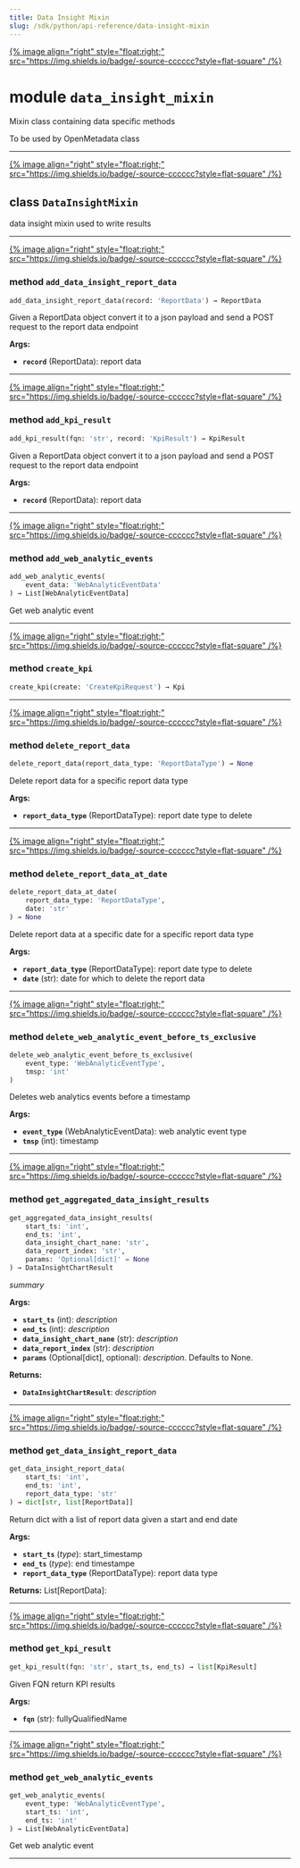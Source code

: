 ```yaml
---
title: Data Insight Mixin
slug: /sdk/python/api-reference/data-insight-mixin
---
```




[{% image align="right" style="float:right;" src="https://img.shields.io/badge/-source-cccccc?style=flat-square" /%}](https://github.com/open-metadata/OpenMetadata/tree/main/ingestion/src/metadata/ingestion/ometa/mixins/data_insight_mixin.py#L0")

# module `data_insight_mixin`
Mixin class containing data specific methods 

To be used by OpenMetadata class 



---

[{% image align="right" style="float:right;" src="https://img.shields.io/badge/-source-cccccc?style=flat-square" /%}](https://github.com/open-metadata/OpenMetadata/tree/main/ingestion/src/metadata/ingestion/ometa/mixins/data_insight_mixin.py#L36")

## class `DataInsightMixin`
data insight mixin used to write results 




---

[{% image align="right" style="float:right;" src="https://img.shields.io/badge/-source-cccccc?style=flat-square" /%}](https://github.com/open-metadata/OpenMetadata/tree/main/ingestion/src/metadata/ingestion/ometa/mixins/data_insight_mixin.py#L39")

### method `add_data_insight_report_data`

```python
add_data_insight_report_data(record: 'ReportData') → ReportData
```

Given a ReportData object convert it to a json payload and send a POST request to the report data endpoint 



**Args:**
 
 - <b>`record`</b> (ReportData):  report data 

---

[{% image align="right" style="float:right;" src="https://img.shields.io/badge/-source-cccccc?style=flat-square" /%}](https://github.com/open-metadata/OpenMetadata/tree/main/ingestion/src/metadata/ingestion/ometa/mixins/data_insight_mixin.py#L51")

### method `add_kpi_result`

```python
add_kpi_result(fqn: 'str', record: 'KpiResult') → KpiResult
```

Given a ReportData object convert it to a json payload and send a POST request to the report data endpoint 



**Args:**
 
 - <b>`record`</b> (ReportData):  report data 

---

[{% image align="right" style="float:right;" src="https://img.shields.io/badge/-source-cccccc?style=flat-square" /%}](https://github.com/open-metadata/OpenMetadata/tree/main/ingestion/src/metadata/ingestion/ometa/mixins/data_insight_mixin.py#L63")

### method `add_web_analytic_events`

```python
add_web_analytic_events(
    event_data: 'WebAnalyticEventData'
) → List[WebAnalyticEventData]
```

Get web analytic event 

---

[{% image align="right" style="float:right;" src="https://img.shields.io/badge/-source-cccccc?style=flat-square" /%}](https://github.com/open-metadata/OpenMetadata/tree/main/ingestion/src/metadata/ingestion/ometa/mixins/data_insight_mixin.py#L148")

### method `create_kpi`

```python
create_kpi(create: 'CreateKpiRequest') → Kpi
```





---

[{% image align="right" style="float:right;" src="https://img.shields.io/badge/-source-cccccc?style=flat-square" /%}](https://github.com/open-metadata/OpenMetadata/tree/main/ingestion/src/metadata/ingestion/ometa/mixins/data_insight_mixin.py#L191")

### method `delete_report_data`

```python
delete_report_data(report_data_type: 'ReportDataType') → None
```

Delete report data for a specific report data type 



**Args:**
 
 - <b>`report_data_type`</b> (ReportDataType):  report date type to delete 

---

[{% image align="right" style="float:right;" src="https://img.shields.io/badge/-source-cccccc?style=flat-square" /%}](https://github.com/open-metadata/OpenMetadata/tree/main/ingestion/src/metadata/ingestion/ometa/mixins/data_insight_mixin.py#L178")

### method `delete_report_data_at_date`

```python
delete_report_data_at_date(
    report_data_type: 'ReportDataType',
    date: 'str'
) → None
```

Delete report data at a specific date for a specific report data type 



**Args:**
 
 - <b>`report_data_type`</b> (ReportDataType):  report date type to delete 
 - <b>`date`</b> (str):  date for which to delete the report data 

---

[{% image align="right" style="float:right;" src="https://img.shields.io/badge/-source-cccccc?style=flat-square" /%}](https://github.com/open-metadata/OpenMetadata/tree/main/ingestion/src/metadata/ingestion/ometa/mixins/data_insight_mixin.py#L166")

### method `delete_web_analytic_event_before_ts_exclusive`

```python
delete_web_analytic_event_before_ts_exclusive(
    event_type: 'WebAnalyticEventType',
    tmsp: 'int'
)
```

Deletes web analytics events before a timestamp 



**Args:**
 
 - <b>`event_type`</b> (WebAnalyticEventData):  web analytic event type 
 - <b>`tmsp`</b> (int):  timestamp 

---

[{% image align="right" style="float:right;" src="https://img.shields.io/badge/-source-cccccc?style=flat-square" /%}](https://github.com/open-metadata/OpenMetadata/tree/main/ingestion/src/metadata/ingestion/ometa/mixins/data_insight_mixin.py#L94")

### method `get_aggregated_data_insight_results`

```python
get_aggregated_data_insight_results(
    start_ts: 'int',
    end_ts: 'int',
    data_insight_chart_nane: 'str',
    data_report_index: 'str',
    params: 'Optional[dict]' = None
) → DataInsightChartResult
```

_summary_ 



**Args:**
 
 - <b>`start_ts`</b> (int):  _description_ 
 - <b>`end_ts`</b> (int):  _description_ 
 - <b>`data_insight_chart_nane`</b> (str):  _description_ 
 - <b>`data_report_index`</b> (str):  _description_ 
 - <b>`params`</b> (Optional[dict], optional):  _description_. Defaults to None. 



**Returns:**
 
 - <b>`DataInsightChartResult`</b>:  _description_ 

---

[{% image align="right" style="float:right;" src="https://img.shields.io/badge/-source-cccccc?style=flat-square" /%}](https://github.com/open-metadata/OpenMetadata/tree/main/ingestion/src/metadata/ingestion/ometa/mixins/data_insight_mixin.py#L73")

### method `get_data_insight_report_data`

```python
get_data_insight_report_data(
    start_ts: 'int',
    end_ts: 'int',
    report_data_type: 'str'
) → dict[str, list[ReportData]]
```

Return dict with a list of report data given a start and end date 



**Args:**
 
 - <b>`start_ts`</b> (_type_):  start_timestamp 
 - <b>`end_ts`</b> (_type_):  end timestampe 
 - <b>`report_data_type`</b> (ReportDataType):  report data type 



**Returns:**
 List[ReportData]: 

---

[{% image align="right" style="float:right;" src="https://img.shields.io/badge/-source-cccccc?style=flat-square" /%}](https://github.com/open-metadata/OpenMetadata/tree/main/ingestion/src/metadata/ingestion/ometa/mixins/data_insight_mixin.py#L132")

### method `get_kpi_result`

```python
get_kpi_result(fqn: 'str', start_ts, end_ts) → list[KpiResult]
```

Given FQN return KPI results 



**Args:**
 
 - <b>`fqn`</b> (str):  fullyQualifiedName 

---

[{% image align="right" style="float:right;" src="https://img.shields.io/badge/-source-cccccc?style=flat-square" /%}](https://github.com/open-metadata/OpenMetadata/tree/main/ingestion/src/metadata/ingestion/ometa/mixins/data_insight_mixin.py#L153")

### method `get_web_analytic_events`

```python
get_web_analytic_events(
    event_type: 'WebAnalyticEventType',
    start_ts: 'int',
    end_ts: 'int'
) → List[WebAnalyticEventData]
```

Get web analytic event 




---


